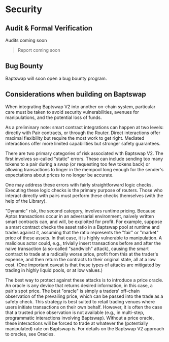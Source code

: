 # Security

## Audit & Formal Verification

Audits coming soon

> Report coming soon

## Bug Bounty

Baptswap will soon open a bug bounty program.

## Considerations when building on Baptswap

When integrating Baptswap V2 into another on-chain system, particular care must be taken to avoid security vulnerabilities, avenues for manipulations, and the potential loss of funds.

As a preliminary note: smart contract integrations can happen at two levels: directly with Pair contracts, or through the Router. Direct interactions offer maximal flexibility but require the most work to get right. Mediated interactions offer more limited capabilities but stronger safety guarantees.

There are two primary categories of risk associated with Baptswap V2. The first involves so-called "static" errors. These can include sending too many tokens to a pair during a swap (or requesting too few tokens back) or allowing transactions to linger in the mempool long enough for the sender's expectations about prices to no longer be accurate.

One may address these errors with fairly straightforward logic checks. Executing these logic checks is the primary purpose of routers. Those who interact directly with pairs must perform these checks themselves (with the help of the Library).

"Dynamic" risk, the second category, involves runtime pricing. Because Aptos transactions occur in an adversarial environment, naively written smart contracts can, and will, be exploited for profit. For example, suppose a smart contract checks the asset ratio in a Baptswap pool at runtime and trades against it, assuming that the ratio represents the "fair" or "market" price of these assets. In that case, it is highly vulnerable to manipulation. A malicious actor could, e.g., trivially insert transactions before and after the naive transaction (a so-called "sandwich" attack), causing the smart contract to trade at a radically worse price, profit from this at the trader's expense, and then return the contracts to their original state, all at a low cost. (One important caveat is that these types of attacks are mitigated by trading in highly liquid pools, or at low values.)

The best way to protect against these attacks is to introduce a price oracle. An oracle is any device that returns desired information, in this case, a pair's spot price. The best "oracle" is simply a traders' off-chain observation of the prevailing price, which can be passed into the trade as a safety check. This strategy is best suited to retail trading venues where users initiate transactions on their own behalf. However, it is often the case that a trusted price observation is not available (e.g., in multi-step, programmatic interactions involving Baptswap). Without a price oracle, these interactions will be forced to trade at whatever the (potentially manipulated) rate on Baptswap is. For details on the Baptswap V2 approach to oracles, see Oracles.
